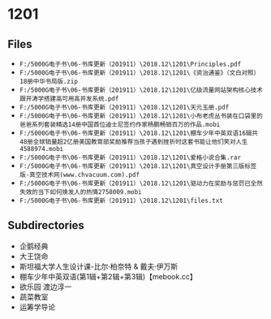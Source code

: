 # 1201

## Files

- `F:/5000G电子书\06-书库更新（201911）\2018.12\1201\Principles.pdf`
- `F:/5000G电子书\06-书库更新（201911）\2018.12\1201\《资治通鉴》（文白对照）18册中华书局版.zip`
- `F:/5000G电子书\06-书库更新（201911）\2018.12\1201\亿级流量网站架构核心技术 跟开涛学搭建高可用高并发系统.pdf`
- `F:/5000G电子书\06-书库更新（201911）\2018.12\1201\天元玉册.pdf`
- `F:/5000G电子书\06-书库更新（201911）\2018.12\1201\小布老虎丛书装在口袋里的爸爸系列套装精选14册中国首位迪士尼签约作家杨鹏畅销百万的作品.mobi`
- `F:/5000G电子书\06-书库更新（201911）\2018.12\1201\棚车少年中英双语16辑共48册全球销量超2亿册美国教育部奖励推荐当孩子遇到挫折时这套书能让他们笑对人生4588974.mobi`
- `F:/5000G电子书\06-书库更新（201911）\2018.12\1201\爱格小说合集.rar`
- `F:/5000G电子书\06-书库更新（201911）\2018.12\1201\真空设计手册第三版标签版-真空技术网(www.chvacuum.com).pdf`
- `F:/5000G电子书\06-书库更新（201911）\2018.12\1201\驱动力在奖励与惩罚已全然失效的当下如何焕发人的热情2758009.mobi`
- `F:/5000G电子书\06-书库更新（201911）\2018.12\1201\files.txt`

## Subdirectories

- 企鹅经典
- 大王饶命
- 斯坦福大学人生设计课-比尔·柏奈特 & 戴夫·伊万斯
- 棚车少年中英双语(第1辑+第2辑+第3辑)【mebook.cc】
- 欲乐园 渡边淳一
- 蔬菜教室
- 运筹学导论
